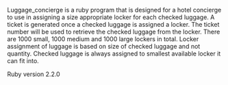 Luggage_concierge is a ruby program that is designed for a hotel concierge to use in assigning a size appropriate locker for each checked luggage. A ticket is generated once a checked luggage is assigned a locker. The ticket number will be used to retrieve the checked luggage from the locker. There are 1000 small, 1000 medium and 1000 large lockers in total. Locker assignment of luggage is based on size of checked luggage and not quantity. Checked luggage is always assigned to smallest available locker it can fit into.

Ruby version 2.2.0 

